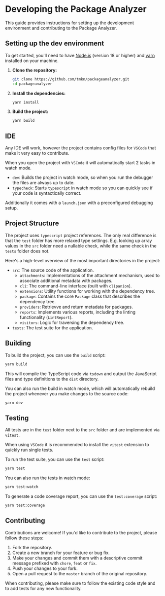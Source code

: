 # Developing the Package Analyzer

This guide provides instructions for setting up the development environment and contributing to the Package Analyzer.

## Setting up the dev environment

To get started, you'll need to have [Node.js](https://nodejs.org/) (version 18 or higher) and [yarn](https://yarnpkg.com/) installed on your machine.

1.  **Clone the repository:**

    ```bash
    git clone https://github.com/tmkn/packageanalyzer.git
    cd packageanalyzer
    ```

2.  **Install the dependencies:**

    ```bash
    yarn install
    ```

3.  **Build the project:**

    ```bash
    yarn build
    ```

## IDE

Any IDE will work, however the project contains config files for `VSCode` that make it very easy to contribute.

When you open the project with `VSCode` it will automatically start 2 tasks in watch mode.

- `dev`: Builds the project in watch mode, so when you run the debugger the files are always up to date.
- `typecheck`: Starts `typescript` in watch mode so you can quickly see if your code is syntactically correct.

Additionally it comes with a `launch.json` with a preconfigured debugging setup.

## Project Structure

The project uses `typescript` project references. The only real difference is that the `test` folder has more relaxed type settings. E.g. looking up array values in the `src` folder need a nullable check, while the same check in the `tests` folder does not.

Here's a high-level overview of the most important directories in the project:

- `src`: The source code of the application.
    - `attachments`: Implementations of the attachment mechanism, used to associate additional metadata with packages.
    - `cli`: The command-line interface (built with `clipanion`).
    - `extensions`: Utility functions for working with the dependency tree.
    - `package`: Contains the core `Package` class that describes the dependency tree.
    - `providers`: Retrievve and return metadata for packages.
    - `reports`: Implements various reports, including the linting functionality (`LintReport`).
    - `visitors`: Logic for traversing the dependency tree.
- `tests`: The test suite for the application.

## Building

To build the project, you can use the `build` script:

```bash
yarn build
```

This will compile the TypeScript code via `tsdown` and output the JavaScript files and type definitions to the `dist` directory.

You can also run the build in watch mode, which will automatically rebuild the project whenever you make changes to the source code:

```bash
yarn dev
```

## Testing

All tests are in the `test` folder next to the `src` folder and are implemented via `vitest`.

When using `VSCode` it is recommended to install the `vitest` extension to quickly run single tests.

To run the test suite, you can use the `test` script:

```bash
yarn test
```

You can also run the tests in watch mode:

```bash
yarn test:watch
```

To generate a code coverage report, you can use the `test:coverage` script:

```bash
yarn test:coverage
```

## Contributing

Contributions are welcome! If you'd like to contribute to the project, please follow these steps:

1.  Fork the repository.
2.  Create a new branch for your feature or bug fix.
3.  Make your changes and commit them with a descriptive commit message prefixed with `chore`, `feat` or `fix`.
4.  Push your changes to your fork.
5.  Open a pull request to the `master` branch of the original repository.

When contributing, please make sure to follow the existing code style and to add tests for any new functionality.
